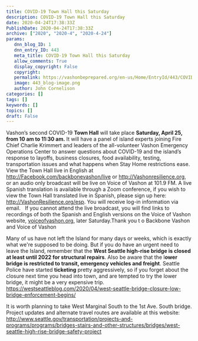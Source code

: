 ```yaml
---
title: COVID-19 Town Hall this Saturday
description: COVID-19 Town Hall this Saturday
date: 2020-04-24T17:38:33Z
PublishDate: 2020-04-24T17:38:33Z
archive: ["2020", "2020-4", "2020-4-24"]
params:
   dnn_blog_ID: 1
   dnn_entry_ID: 443
   meta_title: COVID-19 Town Hall this Saturday
   allow_comments: True
   display_copyright: False
   copyright: 
   permalink: https://vashonbeprepared.org/en-us/Home/EntryId/443/COVID-19-Town-Hall-this-Saturday
   image: 443_blog-image.png
   author: John Cornelison
categories: []
tags: []
keywords: []
topics: []
draft: False
---
```


<p>Vashon’s second COVID-19 <b>Town Hall</b> will take place <b>Saturday, April 25, from 10 am to 11:30 am.</b> It will have a panel of island experts joining Fire Chief Charlie Krimmert and leaders of the all-volunteer Vashon Emergency Operations Center to answer questions about COVID-19 and the island’s response to layoffs, business closures, food availability, testing, transportation issues and what happens when Stay Home restrictions ease.&nbsp; View the Town Hall live in English at <a href="http://r20.rs6.net/tn.jsp?f=001yoWPsUnFkt1GSE2buysdMClJ0iXJ7pKWS_3_0M-8Flo78ikXHUxUsf3YforOI9WimY5JZRs7kuKiIhV_OAuuIk26iEnE6wt3aCQBpqJrdWTbItRr-JyXqp0W-xMcR-79C3XNLJG50VBvCh9IRO72-eEzpzKx3tXMC97zlUpZyGk=&amp;c=yVaPbSGphZiP8VIXW9L2xO6rc2-cgQSANEEb6pJz6Qktqtkn7EENdA==&amp;ch=r7J0I4WiJPwqAmNCu58_jTypM6ZJQAldZMD9VgnkhKHYk-XOwRK57w==">http://Facebook.com/backbonevashon/live</a> or <a href="http://r20.rs6.net/tn.jsp?f=001yoWPsUnFkt1GSE2buysdMClJ0iXJ7pKWS_3_0M-8Flo78ikXHUxUsf3YforOI9WiQLSu7Drm-Gd9Erdgxtjf_bm_hqfvhC3i2cKjs9goUGOubY3jl2pytgokBt2Srl_gz5HuRodghwv4qzjgoffXKQ==&amp;c=yVaPbSGphZiP8VIXW9L2xO6rc2-cgQSANEEb6pJz6Qktqtkn7EENdA==&amp;ch=r7J0I4WiJPwqAmNCu58_jTypM6ZJQAldZMD9VgnkhKHYk-XOwRK57w==">http://Vashonresilience.org</a>, or an audio only broadcast will be live on Voice of Vashon at 101.9 FM. A live Spanish translation is available through a Zoom conference, if you wish to view the Town Hall translated live in Spanish, please sign up here: <a href="http://r20.rs6.net/tn.jsp?f=001yoWPsUnFkt1GSE2buysdMClJ0iXJ7pKWS_3_0M-8Flo78ikXHUxUsf3YforOI9WiqCTKG73VnNpIRhGoJDJHGuyZUP3sxJiJLV4TAxi44bU9SBxQ87VjHrKIC0wXqsrE1Dpxk1qPd7akZR7DCyME1B-jNTUBLcgC&amp;c=yVaPbSGphZiP8VIXW9L2xO6rc2-cgQSANEEb6pJz6Qktqtkn7EENdA==&amp;ch=r7J0I4WiJPwqAmNCu58_jTypM6ZJQAldZMD9VgnkhKHYk-XOwRK57w==">http://VashonResilience.org/esp</a>. You will receive log-in information via email.&nbsp;&nbsp; If you cannot attend the live broadcast, you will find links to recordings of both the Spanish and English versions on the Voice of Vashon website, <a href="http://r20.rs6.net/tn.jsp?f=001yoWPsUnFkt1GSE2buysdMClJ0iXJ7pKWS_3_0M-8Flo78ikXHUxUsf3YforOI9WiXaGrYjMyRT2gsk7RB361qjM4m3G9SF2V_ubyPcxGfw-7vomeuTLOcZRTcvKW9LPkljAiFE58DCaF6vd8PQD0cw==&amp;c=yVaPbSGphZiP8VIXW9L2xO6rc2-cgQSANEEb6pJz6Qktqtkn7EENdA==&amp;ch=r7J0I4WiJPwqAmNCu58_jTypM6ZJQAldZMD9VgnkhKHYk-XOwRK57w==">voiceofvashon.org</a>, later Saturday.Thank you t o Backbone Vashon and Voice of Vashon<p>Many of us have not left the Island for many days or weeks, which is exactly what we're supposed to be doing. But if you do have an urgent need to leave the Island, remember that the <b>West Seattle high-rise bridge is closed at least until 2022 for structural repairs</b>. Also be aware that the l<b>ower bridge is restricted to transit, emergency vehicles and freight</b>. Seattle Police have started <b>ticketing</b> pretty aggressively, so if you forget about the closure next time you head into town, and are tempted to try the lower bridge, it might be a very expensive trip.&nbsp; <a href="http://r20.rs6.net/tn.jsp?f=001yoWPsUnFkt1GSE2buysdMClJ0iXJ7pKWS_3_0M-8Flo78ikXHUxUsf3YforOI9Wi3JupdLwLTjJfowlFOp-ms4ed_a7J36Hdo_LBgdFn6Aq6alMDJoP4liz9Eh8iRbwZaIGGsfb8UiTdS7iYEfh8CznnqfCNJIrExd_emJ5Np41-BIbFm_JuuN1bSoAR8hiCPBKTHPhKealusXJwQgKoKkFxaPGTUy3-F8rgJPSlj6h0euOhUzV2YQ==&amp;c=yVaPbSGphZiP8VIXW9L2xO6rc2-cgQSANEEb6pJz6Qktqtkn7EENdA==&amp;ch=r7J0I4WiJPwqAmNCu58_jTypM6ZJQAldZMD9VgnkhKHYk-XOwRK57w==">https://westseattleblog.com/2020/04/west-seattle-bridge-closure-low-bridge-enforcement-begins/</a><p>It is worth planning to take West Marginal South to the 1st Ave. South bridge. Project updates and alternate travel routes are available at this website:&nbsp; <a href="http://r20.rs6.net/tn.jsp?f=001yoWPsUnFkt1GSE2buysdMClJ0iXJ7pKWS_3_0M-8Flo78ikXHUxUsf3YforOI9WiIyst7vzz8V9D5Pr4jFn5qWu3hsyDhbjeLcxDG3D8Z1a2VDUJvbVUma_fyHOv8hrXWqGY91Fxi42dczqPtuXSWLxFrJ-9n93qxyyxDjS8FXBrqjeLR_8ICgVMigA3X8JD47V574XfualdbTw_YStt1nlbl-RMnJK1GGs8foLy3irbIECJs_uahD8d9PJjmwQYPM7iT3AywAYedX758d9RJbXkC38cFaCviETuBghX2QVOvWx_njOedZuEZrJOn5Mrpr4Q-_lZJYK0AKgXlIA11A==&amp;c=yVaPbSGphZiP8VIXW9L2xO6rc2-cgQSANEEb6pJz6Qktqtkn7EENdA==&amp;ch=r7J0I4WiJPwqAmNCu58_jTypM6ZJQAldZMD9VgnkhKHYk-XOwRK57w==">http://www.seattle.gov/transportation/projects-and-programs/programs/bridges-stairs-and-other-structures/bridges/west-seattle-high-rise-bridge-safety-project</a></p>
